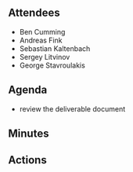 ## Attendees

* Ben Cumming
* Andreas Fink
* Sebastian Kaltenbach
* Sergey Litvinov
* George Stavroulakis

## Agenda

- review the deliverable document

## Minutes


## Actions



